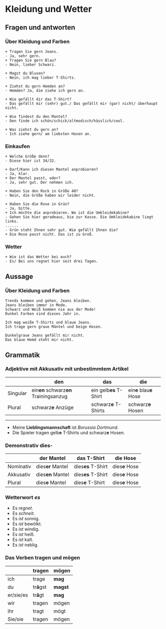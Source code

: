 # Kleidung und Wetter
## Fragen und antworten
### Über Kleidung und Farben
```
+ Tragen Sie gern Jeans.
- Ja, sehr gern.
+ Tragen Sie gern Blau?
- Nein, lieber Schwarz.
```
```
+ Magst du Blusen?
- Nein, ich mag lieber T-Shirts.
```
```
+ Ziehst du gern Hemden an?
- Hemden? Ja, die ziehe ich gern an.
```
```
+ Wie gefällt dir das T-Shirt?
- Das gefällt mir (sehr) gut./ Das gefällt mir (gar) nicht/ überhaupt nicht.
```
```
+ Wie findest du den Mantel?
- Den finde ich schön/schick/altmodisch/hässlich/cool.
```
```
+ Was ziehst du gern an?
- Ich ziehe gern/ am liebsten Hosen an.
```

### Einkaufen
```
+ Welche Größe denn?
- Diese hier ist 34/32.
```
```
+ Darf/Kann ich diesen Mantel anprobieren?
- Ja, klar.
+ Der Mantel passt, oder?
- Ja, sehr gut. Der nehmen ich.
```
```
+ Haben Sie den Rock in Größe 40?
- Nein, die Größe haben wir leider nicht.
```
```
+ Haben Sie die Rose in Grün?
- Ja, bitte.
+ Ich möchte die anprobieren. Wo ist die Umkleidekabine?
- Gehen Sie hier geradeaus, bie zur Kasse. Die Umkleidekabine liegt links.
......
- Grün steht Ihnen sehr gut. Wie gefällt Ihnen die?
+ Die Rose passt nicht. Das ist zu Groß.
```
### Wetter
```
+ Wie ist das Wetter bei euch?
- Es/ Bei uns regnet hier seit drei Tagen.
```

## Aussage
### Über Kleidung und Farben
```
Trends kommen und gehen, Jeans bleiben.
Jeans bleiben immer in Mode.
Schwarz und Weiß kommen nie aus der Mode!
Dunkel Farben sind dieses Jahr in.
```
```
Ich mag weiße T-Shirts und blaue Jeans.
Ich trage gern graue Mäntel und beige Hosen.
```
```
Dunkelgraue Jeans gefällt mir nicht.
Das blaue Hemd steht mir nicht.
```

## Grammatik
### Adjektive mit Akkusativ mit unbestimmtem Artikel
&nbsp; | den | das | die
 | ---- | ---- | ---- | ---- |
Singular | ein**en** schwarz**en** Trainingsanzug | ein gelb**es** T-Shirt | ein**e** blau**e** Hose
Plural | schwarz**e** Anzüge | schwarz**e** T-Shirts | schwarz**e** Hosen
***
* Meine **Lieblingsmannschaft** ist *Borussia Dortmund*.
* Die Spieler tragen gelb**e** T-Shirts und schwarz**e** Hosen.

### Demonstrativ dies-
&nbsp; | der Mantel | das T-Shirt | die Hose
 | ---- | ---- | ---- | ---- |
Nominativ | dies**er** Mantel | dies**es** T-Shirt | dies**e** Hose
Akkusativ | dies**en** Mantel | dies**es** T-Shirt | dies**e** Hose
Plural | dies**e** Mantel | dies**e** T-Shirt | dies**e** Hose

### Wetterwort *es*
* Es *regnet*.
* Es *schneit*.
* Es *ist* sonnig.
* Es *ist* bewölkt.
* Es *ist* windig.
* Es *ist* heiß.
* Es *ist* kalt.
* Es *ist* neblig.

### Das Verben tragen und mögen
&nbsp; | tragen | mögen
 | ---- | ---- | ---- |
ich | trage | **mag**
du | tr**ä**gst | **magst**
er/sie/es | tr**ä**gt | **mag**
wir | tragen | mögen
ihr | tragt | mögt
Sie/sie | tragen | mögen